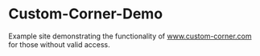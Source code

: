 # Custom-Corner-Demo
Example site demonstrating the functionality of www.custom-corner.com for those without valid access.
